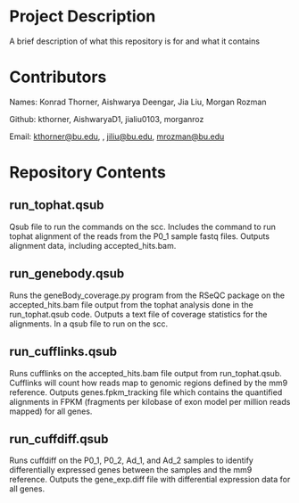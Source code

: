 # Project Description

A brief description of what this repository is for and what it contains

# Contributors

Names: Konrad Thorner, Aishwarya Deengar, Jia Liu, Morgan Rozman

Github: kthorner, AishwaryaD1, jialiu0103, morganroz

Email: kthorner@bu.edu, , jiliu@bu.edu, mrozman@bu.edu

# Repository Contents

## run_tophat.qsub
Qsub file to run the commands on the scc. Includes the command to run tophat alignment of the reads from the P0_1 sample fastq files. Outputs alignment data, including accepted_hits.bam.

## run_genebody.qsub
Runs the geneBody_coverage.py program from the RSeQC package on the accepted_hits.bam file output from the tophat analysis done in the run_tophat.qsub code. Outputs a text file of coverage statistics for the alignments. In a qsub file to run on the scc.

## run_cufflinks.qsub
Runs cufflinks on the accepted_hits.bam file output from run_tophat.qsub. Cufflinks will count how reads map to genomic regions defined by the mm9 reference. Outputs genes.fpkm_tracking file which contains the quantified alignments in FPKM (fragments per kilobase of exon model per million reads mapped) for all genes.

## run_cuffdiff.qsub
Runs cuffdiff on the P0_1, P0_2, Ad_1, and Ad_2 samples to identify differentially expressed genes between the samples and the mm9 reference. Outputs the gene_exp.diff file with differential expression data for all genes.
